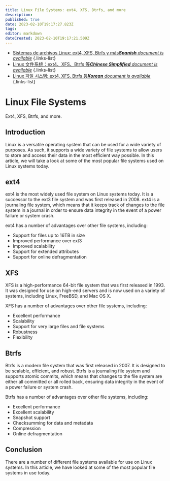 ```yaml
---
title: Linux File Systems: ext4, XFS, Btrfs, and more
description: 
published: true
date: 2023-02-10T19:17:27.823Z
tags: 
editor: markdown
dateCreated: 2023-02-10T19:17:21.509Z
---
```


- [Sistemas de archivos Linux: ext4, XFS, Btrfs y más***Spanish** document is available*](/es/Knowledge-base/Linux/linux-file-systems-ext4-xfs-btrfs-and-more)
{.links-list}
- [Linux 文件系统：ext4、XFS、Btrfs 等***Chinese Simplified** document is available*](/zh/Knowledge-base/Linux/linux-file-systems-ext4-xfs-btrfs-and-more)
{.links-list}
- [Linux 파일 시스템: ext4, XFS, Btrfs 등***Korean** document is available*](/ko/Knowledge-base/Linux/linux-file-systems-ext4-xfs-btrfs-and-more)
{.links-list}



# Linux File Systems

Ext4, XFS, Btrfs, and more.

## Introduction

Linux is a versatile operating system that can be used for a wide variety of purposes. As such, it supports a wide variety of file systems to allow users to store and access their data in the most efficient way possible. In this article, we will take a look at some of the most popular file systems used on Linux systems today.

## ext4

ext4 is the most widely used file system on Linux systems today. It is a successor to the ext3 file system and was first released in 2008. ext4 is a journaling file system, which means that it keeps track of changes to the file system in a journal in order to ensure data integrity in the event of a power failure or system crash.

ext4 has a number of advantages over other file systems, including:

- Support for files up to 16TB in size
- Improved performance over ext3
- Improved scalability
- Support for extended attributes
- Support for online defragmentation

## XFS

XFS is a high-performance 64-bit file system that was first released in 1993. It was designed for use on high-end servers and is now used on a variety of systems, including Linux, FreeBSD, and Mac OS X.

XFS has a number of advantages over other file systems, including:

- Excellent performance
- Scalability
- Support for very large files and file systems
- Robustness
- Flexibility

## Btrfs

Btrfs is a modern file system that was first released in 2007. It is designed to be scalable, efficient, and robust. Btrfs is a journaling file system and supports atomic commits, which means that changes to the file system are either all committed or all rolled back, ensuring data integrity in the event of a power failure or system crash.

Btrfs has a number of advantages over other file systems, including:

- Excellent performance
- Excellent scalability
- Snapshot support
- Checksumming for data and metadata
- Compression
- Online defragmentation

## Conclusion

There are a number of different file systems available for use on Linux systems. In this article, we have looked at some of the most popular file systems in use today.